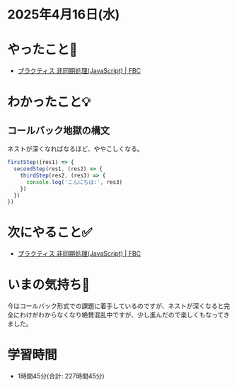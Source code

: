 # 2025年4月16日(水)

# やったこと📝

- [プラクティス 非同期処理\(JavaScript\) \| FBC](https://bootcamp.fjord.jp/practices/204)

# わかったこと💡

## コールバック地獄の構文

ネストが深くなればなるほど、ややこしくなる。

```javascript
firstStep((res1) => {
  secondStep(res1, (res2) => {
    thirdStep(res2, (res3) => {
      console.log('こんにちは:', res3)
    })
  })
})
```

# 次にやること✅

- [プラクティス 非同期処理\(JavaScript\) \| FBC](https://bootcamp.fjord.jp/practices/204)

# いまの気持ち🫶

今はコールバック形式での課題に着手しているのですが、ネストが深くなると完全にわけがわからなくなり絶賛混乱中ですが、少し進んだので楽しくもなってきました。

# 学習時間

- 1時間45分(合計: 227時間45分)
